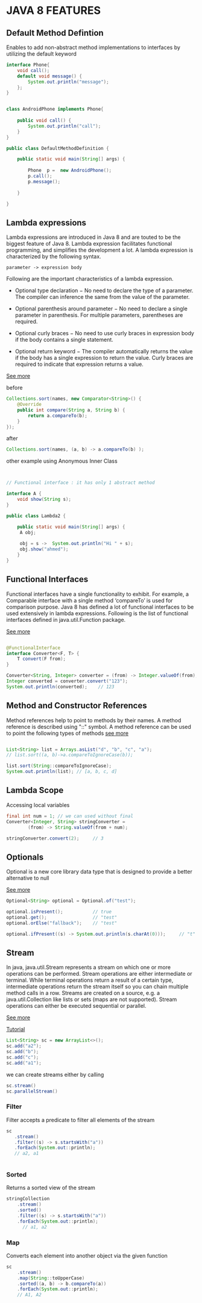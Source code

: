 # JAVA 8 FEATURES

## Default Method Defintion

Enables  to add non-abstract method implementations to interfaces by utilizing the default keyword

```JAVA
interface Phone{
	void call();
	default void message() {
		System.out.println("message");
	};
}


class AndroidPhone implements Phone{
	
	public void call() {
		System.out.println("call");
	}
}

public class DefaultMethodDefinition {

	public static void main(String[] args) {
	 
		Phone  p =  new AndroidPhone();
		p.call();
		p.message();
		 
	}

}


```


## Lambda expressions

Lambda expressions are introduced in Java 8 and are touted to be the biggest feature of Java 8. Lambda expression facilitates functional programming, and simplifies the development a lot.
A lambda expression is characterized by the following syntax.
``` 
parameter -> expression body
```

Following are the important characteristics of a lambda expression.

  - Optional type declaration − No need to declare the type of a parameter. The compiler can inference the same from the value of the parameter.

  - Optional parenthesis around parameter − No need to declare a single parameter in parenthesis. For multiple parameters, parentheses are required.

  - Optional curly braces − No need to use curly braces in expression body if the body contains a single statement.

 - Optional return keyword − The compiler automatically returns the value if the body has a single expression to return the value. Curly braces are required to indicate that expression returns a value.

[See more](https://www.tutorialspoint.com/java8/java8_lambda_expressions.htm)

before
```JAVA
Collections.sort(names, new Comparator<String>() {
    @Override
    public int compare(String a, String b) {
        return a.compareTo(b);
    }
});
```

after
```java
Collections.sort(names, (a, b) -> a.compareTo(b) );

```


other example using Anonymous Inner Class
```java


// Functional interface : it has only 1 abstract method

interface A {
	void show(String s);
}

public class Lambda2 {

	public static void main(String[] args) {
	 A obj;
	 
	 obj = s ->  System.out.println("Hi " + s);
	 obj.show("ahmed");
	}
}

```


## Functional Interfaces

Functional interfaces have a single functionality to exhibit. For example, a Comparable interface with a single method ‘compareTo’ is used for comparison purpose. Java 8 has defined a lot of functional interfaces to be used extensively in lambda expressions. Following is the list of functional interfaces defined in java.util.Function package.

[See more](https://www.tutorialspoint.com/java8/java8_functional_interfaces.htm)

```java

@FunctionalInterface
interface Converter<F, T> {
    T convert(F from);
}

Converter<String, Integer> converter = (from) -> Integer.valueOf(from);
Integer converted = converter.convert("123");
System.out.println(converted);    // 123

```


## Method and Constructor References

Method references help to point to methods by their names. A method reference is described using "::" symbol. A method reference can be used to point the following types of methods
[see more](https://www.tutorialspoint.com/java8/java8_method_references.htm)

```java

List<String> list = Arrays.asList("d", "b", "c", "a");
// list.sort((a, b)->a.compareToIgnoreCase(b));

list.sort(String::compareToIgnoreCase);
System.out.println(list); // [a, b, c, d]
```

## Lambda Scope

Accessing local variables

```java
final int num = 1; // we can used without final
Converter<Integer, String> stringConverter =
        (from) -> String.valueOf(from + num);

stringConverter.convert(2);     // 3

```

## Optionals

Optional is a new core library data type that is designed to provide a better alternative to null

[See more](https://www.tutorialspoint.com/java8/java8_optional_class.htm)

```java 
Optional<String> optional = Optional.of("test");

optional.isPresent();           // true
optional.get();                 // "test"
optional.orElse("fallback");    // "test"

optional.ifPresent((s) -> System.out.println(s.charAt(0)));     // "t"

```

## Stream

In java, java.util.Stream represents a stream on which one or more operations can be performed. Stream operations are either intermediate or terminal. While terminal operations return a result of a certain type, intermediate operations return the stream itself so you can chain multiple method calls in a row. Streams are created on a source, e.g. a java.util.Collection like lists or sets (maps are not supported). Stream operations can either be executed sequential or parallel.

[See more](https://howtodoinjava.com/java8/java-streams-by-examples/)

[Tutorial](https://winterbe.com/posts/2014/07/31/java8-stream-tutorial-examples/)


```java 
List<String> sc = new ArrayList<>();
sc.add("a2");
sc.add("b");
sc.add("c");
sc.add("a1");
```

we can create streams either by calling

```java
sc.stream()
sc.parallelStream()
```
 ### Filter 
Filter accepts a predicate to filter all elements of the stream
 ```java
 sc
    .stream()
    .filter((s) -> s.startsWith("a"))
    .forEach(System.out::println);
    // a2, a1
    
```

### Sorted 
Returns a sorted view of the stream

```java
stringCollection
    .stream()
    .sorted()
    .filter((s) -> s.startsWith("a"))
    .forEach(System.out::println);
      // a1, a2
```

### Map 
Converts each element into another object via the given function
```java
sc
    .stream()
    .map(String::toUpperCase)
    .sorted((a, b) -> b.compareTo(a))
    .forEach(System.out::println);
    // A1, A2
```